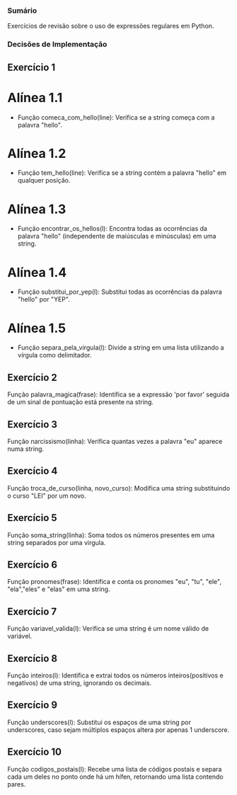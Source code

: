 ### Sumário
Exercícios de revisão sobre o uso de expressões regulares em Python.

### Decisões de Implementação

## Exercício 1
# Alínea 1.1
- Função comeca_com_hello(line): Verifica se a string começa com a palavra "hello".
# Alínea 1.2
- Função tem_hello(line): Verifica se a string contém a palavra "hello" em qualquer posição.
# Alínea 1.3
- Função encontrar_os_hellos(l): Encontra todas as ocorrências da palavra "hello" (independente de maiúsculas e minúsculas) em uma string.
# Alínea 1.4
- Função substitui_por_yep(l): Substitui todas as ocorrências da palavra "hello" por "YEP".
# Alínea 1.5
- Função separa_pela_virgula(l): Divide a string em uma lista utilizando a vírgula como delimitador.

## Exercício 2

Função palavra_magica(frase): Identifica se a expressão 'por favor' seguida de um sinal de pontuação está presente na string.

## Exercício 3

Função narcissismo(linha): Verifica quantas vezes a palavra "eu" aparece numa string.

## Exercício 4

Função troca_de_curso(linha, novo_curso): Modifica uma string substituindo o curso "LEI" por um novo.

## Exercício 5

Função soma_string(linha): Soma todos os números presentes em uma string separados por uma virgula.

## Exercício 6

Função pronomes(frase): Identifica e conta os pronomes "eu", "tu", "ele", "ela","eles" e "elas" em uma string.

## Exercício 7

Função variavel_valida(l): Verifica se uma string é um nome válido de variável.

## Exercício 8

Função inteiros(l): Identifica e extrai todos os números inteiros(positivos e negativos) de uma string, ignorando os decimais.

## Exercício 9

Função underscores(l): Substitui os espaços de uma string por underscores, caso sejam múltiplos espaços altera por apenas 1 underscore.

## Exercício 10

Função codigos_postais(l): Recebe uma lista de códigos postais e separa cada um deles no ponto onde há um hífen, retornando uma lista contendo pares.
